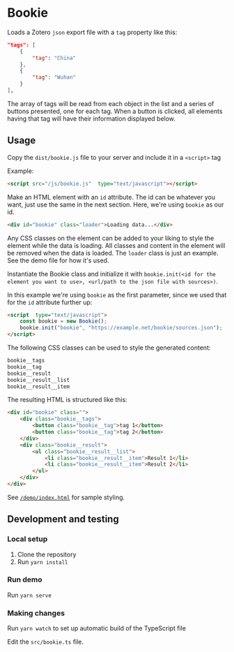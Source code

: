 # Bookie

Loads a Zotero `json` export file with a `tag` property like this:  

```json
"tags": [
    {
        "tag": "China"
    },
    {
        "tag": "Wuhan"
    }
],
```

The array of tags will be read from each object in the list and a series of buttons presented, one for each tag. When a button is clicked, all elements having that tag will have their information displayed below.

## Usage

Copy the `dist/bookie.js` file to your server and include it in a `<script>` tag

Example:

```html
<script src="/js/bookie.js"  type="text/javascript"></script>
```

Make an HTML element with an `id` attribute. The id can be whatever you want, just use the same in the next section. Here, we're using `bookie` as our id. 

```html
<div id="bookie" class="loader">Loading data...</div>
```

Any CSS classes on the element can be added to your liking to style the element while the data is loading. All classes and content in the element will be removed when the data is loaded. The `loader` class is just an example. See the demo file for how it's used.

Instantiate the Bookie class and initialize it with `bookie.init(<id for the element you want to use>, <url/path to the json file with sources>)`. 

In this example we're using `bookie` as the first parameter, since we used that for the `id` attribute further up:

```html
<script  type="text/javascript">
    const bookie = new Bookie();
    bookie.init("bookie", "https://example.net/bookie/sources.json");
</script>
```

The following CSS classes can be used to style the generated content:

```css
bookie__tags
bookie__tag
bookie__result
bookie__result__list
bookie__result__item
```

The resulting HTML is structured like this:

```html
<div id="bookie" class="">
    <div class="bookie__tags">
        <button class="bookie__tag">tag 1</button>
        <button class="bookie__tag">tag 2</button>
    </div>
    <div class="bookie__result">
        <ul class="bookie__result__list">
            <li class="bookie__result__item">Result 1</li>
            <li class="bookie__result__item">Result 2</li>
        </ul>
    </div>
</div>
```

See [`/demo/index.html`](demo/index.html) for sample styling.

## Development and testing

### Local setup

1. Clone the repository
2. Run `yarn install`

### Run demo

Run `yarn serve`

### Making changes

Run `yarn watch` to set up automatic build of the TypeScript file

Edit the `src/bookie.ts` file.

